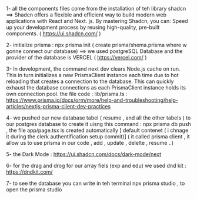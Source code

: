 1-
all the components files come from the installation of teh library shadcn
==> Shadcn offers a flexible and efficient way to build modern web applications with React and Next. js. By mastering Shadcn, you can: Speed up your development process by reusing high-quality, pre-built components.
( https://ui.shadcn.com/ )

2-
initialize prisma : npx prisma init  ( create prisma/shema.prisma where w gonne connect our database)
==> we used postgreSQL Database and the provider of the database is VERCEL ( https://vercel.com/ )

3-
In development, the command next dev clears Node.js cache on run. This in turn initializes a new PrismaClient instance each time due to hot reloading that creates a connection to the database. This can quickly exhaust the database connections as each PrismaClient instance holds its own connection pool.
the file code : lib/prisma.ts : https://www.prisma.io/docs/orm/more/help-and-troubleshooting/help-articles/nextjs-prisma-client-dev-practices


4-
we pushed our new database tabel ( resume , and all the other tabels ) to our postgres database to create it uisng this command : npx prisma db push   , 
the file app/page.tsx is created automatically [ default contenet ( i chnage it during the clerk authentification setup commit)]  ( it called prisma client , it allow us to use prisma in our code , add  , update , delelte , resume ..)


5-
the Dark Mode : https://ui.shadcn.com/docs/dark-mode/next


6-
for the drag and drog for our array fiels (exp and edu) we used dnd kit : https://dndkit.com/

7- 
to see the database you can write in teh terminal npx prisma studio , to open the prisma studio